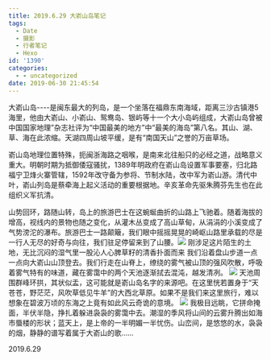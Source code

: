 ```yaml
---
title: 2019.6.29 大嵛山岛笔记
tags:
  - Date
  - 摄影
  - 行者笔记
  - Hexo
id: '1390'
categories:
  - - uncategorized
date: 2019-06-30 21:45:54
---
```


大嵛山岛----是闽东最大的列岛，是一个坐落在福鼎东南海域，距离三沙古镇港5海里，他由大嵛山、小嵛山、鸳鸯岛、银屿等十一个大小岛屿组成，大嵛山岛曾被中国国家地理”杂志社评为“中国最美的地方”中“最美的海岛”第八名。其山、湖、草、海在此浓缩。天湖四周山坡平缓，是有“南国天山”之誉的万亩草场。

嵛山岛地理位置特殊，扼闽浙海路之咽喉，是南来北往船只的必经之道，战略意义重大。明朝时期为抵御倭寇骚扰，1389年明政府在嵛山岛设置军事要塞，归北路福宁卫烽火寨管辖，1592年改守备为参将、节制水陆，改中军为嵛山游。清代中叶，嵛山列岛是蔡牵海上起义活动的重要根据地。辛亥革命先驱朱腾芬先生也在此组织义军抗清。
<!-- more -->
山势回环，路随山转，岛上的旅游巴士在这蜿蜒曲折的山路上飞驰着。随着海拔的增高，视线内的景物也随之变化，从灌木丛变成了高山草甸，从涓涓的小溪变成了气势滂沱的瀑布。旅游巴士一路颠簸，我们眼中摇摇晃晃的崎岖山路里承载的尽是一行人无尽的好奇与向往，我们驻足停留来到了山腰。[![](https://history.whrblog.online/2019/04/07/image-bed-1/IMG_0199.JPG)](https://history.whrblog.online/2019/04/07/image-bed-1/IMG_0199.JPG) 刚涉足这片陌生的土地，无比沉闷的湿气里一股沁人心脾草籽的清香扑面而来 我们沿着盘山步道一点一点向大嵛山山顶登去。我们行走在山脊上，缭绕的雾气被山顶的强风吹散，呼吸着雾气特有的味道，藏在雾霭中的两个天池逐渐拭去混沌，越发清冽。 [![](https://history.whrblog.online/2019/04/07/image-bed-1/IMG_0265.JPG)](https://history.whrblog.online/2019/04/07/image-bed-1/IMG_0265.JPG) 天池周围群峰环拱，其状似盂，这可能就是嵛山岛名字的来源吧。在这里恍若置身于“天苍苍，野茫茫，风吹草低见牛羊”的大西北草原。如果不是我们来这里旅行，难以想象在碧波万顷的东海之上竟有如此风云奇诡的意境。 [![](https://history.whrblog.online/2019/04/07/image-bed-1/IMG_0227.JPG)](https://history.whrblog.online/2019/04/07/image-bed-1/IMG_0227.JPG) 我极目远眺，它拼命掩面，半伏半隐，挣扎着躲进袅袅的雾霭中去。潮湿的季风将山间的云雾升腾出如海市蜃楼的形状；蓝天上，是上帝的一半明媚一半忧伤。山峦间，是悠悠的水，袅袅的烟，静静的谱写着属于大嵛山的歌……  

2019.6.29